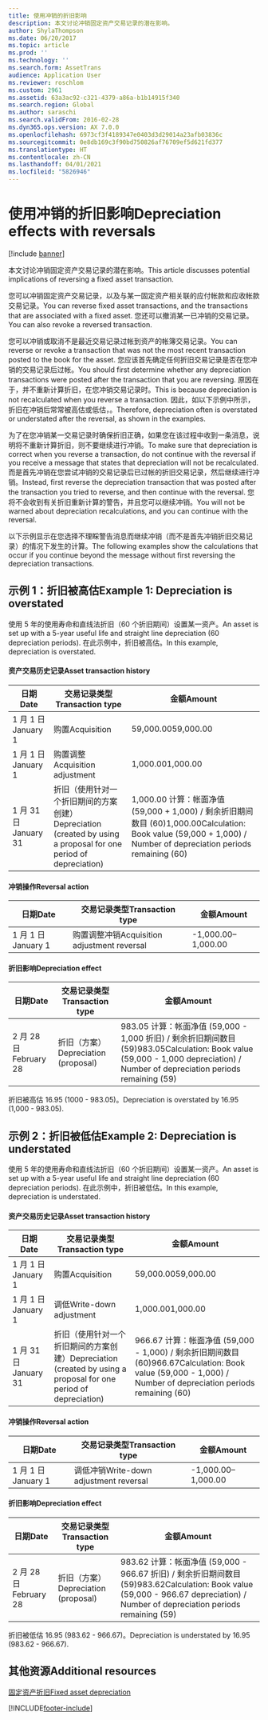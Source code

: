 ```yaml
---
title: 使用冲销的折旧影响
description: 本文讨论冲销固定资产交易记录的潜在影响。
author: ShylaThompson
ms.date: 06/20/2017
ms.topic: article
ms.prod: ''
ms.technology: ''
ms.search.form: AssetTrans
audience: Application User
ms.reviewer: roschlom
ms.custom: 2961
ms.assetid: 63a3ac92-c321-4379-a86a-b1b14915f340
ms.search.region: Global
ms.author: saraschi
ms.search.validFrom: 2016-02-28
ms.dyn365.ops.version: AX 7.0.0
ms.openlocfilehash: 6973cf3f4189347e0403d3d29014a23afb03836c
ms.sourcegitcommit: 0e8db169c3f90bd750826af76709ef5d621fd377
ms.translationtype: HT
ms.contentlocale: zh-CN
ms.lasthandoff: 04/01/2021
ms.locfileid: "5826946"
---
```

# <a name="depreciation-effects-with-reversals"></a><span data-ttu-id="41d36-103">使用冲销的折旧影响</span><span class="sxs-lookup"><span data-stu-id="41d36-103">Depreciation effects with reversals</span></span>

[!include [banner](../includes/banner.md)]

<span data-ttu-id="41d36-104">本文讨论冲销固定资产交易记录的潜在影响。</span><span class="sxs-lookup"><span data-stu-id="41d36-104">This article discusses potential implications of reversing a fixed asset transaction.</span></span> 

<span data-ttu-id="41d36-105">您可以冲销固定资产交易记录，以及与某一固定资产相关联的应付帐款和应收帐款交易记录。</span><span class="sxs-lookup"><span data-stu-id="41d36-105">You can reverse fixed asset transactions, and the transactions that are associated with a fixed asset.</span></span> <span data-ttu-id="41d36-106">您还可以撤消某一已冲销的交易记录。</span><span class="sxs-lookup"><span data-stu-id="41d36-106">You can also revoke a reversed transaction.</span></span> 

<span data-ttu-id="41d36-107">您可以冲销或取消不是最近交易记录过帐到资产的帐簿交易记录。</span><span class="sxs-lookup"><span data-stu-id="41d36-107">You can reverse or revoke a transaction that was not the most recent transaction posted to the book for the asset.</span></span> <span data-ttu-id="41d36-108">您应该首先确定任何折旧交易记录是否在您冲销的交易记录后过帐。</span><span class="sxs-lookup"><span data-stu-id="41d36-108">You should first determine whether any depreciation transactions were posted after the transaction that you are reversing.</span></span> <span data-ttu-id="41d36-109">原因在于，并不重新计算折旧，在您冲销交易记录时。</span><span class="sxs-lookup"><span data-stu-id="41d36-109">This is because depreciation is not recalculated when you reverse a transaction.</span></span> <span data-ttu-id="41d36-110">因此，如以下示例中所示，折旧在冲销后常常被高估或低估，。</span><span class="sxs-lookup"><span data-stu-id="41d36-110">Therefore, depreciation often is overstated or understated after the reversal, as shown in the examples.</span></span> 

<span data-ttu-id="41d36-111">为了在您冲销某一交易记录时确保折旧正确，如果您在该过程中收到一条消息，说明将不重新计算折旧，则不要继续进行冲销。</span><span class="sxs-lookup"><span data-stu-id="41d36-111">To make sure that depreciation is correct when you reverse a transaction, do not continue with the reversal if you receive a message that states that depreciation will not be recalculated.</span></span> <span data-ttu-id="41d36-112">而是首先冲销在您尝试冲销的交易记录后已过帐的折旧交易记录，然后继续进行冲销。</span><span class="sxs-lookup"><span data-stu-id="41d36-112">Instead, first reverse the depreciation transaction that was posted after the transaction you tried to reverse, and then continue with the reversal.</span></span> <span data-ttu-id="41d36-113">您将不会收到有关折旧重新计算的警告，并且您可以继续冲销。</span><span class="sxs-lookup"><span data-stu-id="41d36-113">You will not be warned about depreciation recalculations, and you can continue with the reversal.</span></span> 

<span data-ttu-id="41d36-114">以下示例显示在您选择不理睬警告消息而继续冲销（而不是首先冲销折旧交易记录）的情况下发生的计算。</span><span class="sxs-lookup"><span data-stu-id="41d36-114">The following examples show the calculations that occur if you continue beyond the message without first reversing the depreciation transactions.</span></span>

## <a name="example-1-depreciation-is-overstated"></a><span data-ttu-id="41d36-115">示例 1：折旧被高估</span><span class="sxs-lookup"><span data-stu-id="41d36-115">Example 1: Depreciation is overstated</span></span>
<span data-ttu-id="41d36-116">使用 5 年的使用寿命和直线法折旧（60 个折旧期间）设置某一资产。</span><span class="sxs-lookup"><span data-stu-id="41d36-116">An asset is set up with a 5-year useful life and straight line depreciation (60 depreciation periods).</span></span> <span data-ttu-id="41d36-117">在此示例中，折旧被高估。</span><span class="sxs-lookup"><span data-stu-id="41d36-117">In this example, depreciation is overstated.</span></span>
#### <a name="asset-transaction-history"></a><span data-ttu-id="41d36-118">资产交易历史记录</span><span class="sxs-lookup"><span data-stu-id="41d36-118">Asset transaction history</span></span>

| <span data-ttu-id="41d36-119">日期</span><span class="sxs-lookup"><span data-stu-id="41d36-119">Date</span></span>       | <span data-ttu-id="41d36-120">交易记录类型</span><span class="sxs-lookup"><span data-stu-id="41d36-120">Transaction type</span></span>                                                          | <span data-ttu-id="41d36-121">金额</span><span class="sxs-lookup"><span data-stu-id="41d36-121">Amount</span></span>                                    |
|------------|---------------------------------------------------------------------------|-------------------------------------------|
| <span data-ttu-id="41d36-122">1 月 1 日</span><span class="sxs-lookup"><span data-stu-id="41d36-122">January 1</span></span>  | <span data-ttu-id="41d36-123">购置</span><span class="sxs-lookup"><span data-stu-id="41d36-123">Acquisition</span></span>                                                               | <span data-ttu-id="41d36-124">59,000.00</span><span class="sxs-lookup"><span data-stu-id="41d36-124">59,000.00</span></span>                                 |
| <span data-ttu-id="41d36-125">1 月 1 日</span><span class="sxs-lookup"><span data-stu-id="41d36-125">January 1</span></span>  | <span data-ttu-id="41d36-126">购置调整</span><span class="sxs-lookup"><span data-stu-id="41d36-126">Acquisition adjustment</span></span>                                                    | <span data-ttu-id="41d36-127">1,000.00</span><span class="sxs-lookup"><span data-stu-id="41d36-127">1,000.00</span></span>                                  |
| <span data-ttu-id="41d36-128">1 月 31 日</span><span class="sxs-lookup"><span data-stu-id="41d36-128">January 31</span></span> | <span data-ttu-id="41d36-129">折旧（使用针对一个折旧期间的方案创建）</span><span class="sxs-lookup"><span data-stu-id="41d36-129">Depreciation (created by using a proposal for one period of depreciation)</span></span> | <span data-ttu-id="41d36-130">1,000.00 计算：帐面净值 (59,000 + 1,000) / 剩余折旧期间数目 (60)</span><span class="sxs-lookup"><span data-stu-id="41d36-130">1,000.00Calculation: Book value (59,000 + 1,000) / Number of depreciation periods remaining (60)</span></span> |

#### <a name="reversal-action"></a><span data-ttu-id="41d36-131">冲销操作</span><span class="sxs-lookup"><span data-stu-id="41d36-131">Reversal action</span></span>

| <span data-ttu-id="41d36-132">日期</span><span class="sxs-lookup"><span data-stu-id="41d36-132">Date</span></span>      | <span data-ttu-id="41d36-133">交易记录类型</span><span class="sxs-lookup"><span data-stu-id="41d36-133">Transaction type</span></span>                | <span data-ttu-id="41d36-134">金额</span><span class="sxs-lookup"><span data-stu-id="41d36-134">Amount</span></span>    |
|-----------|---------------------------------|-----------|
| <span data-ttu-id="41d36-135">1 月 1 日</span><span class="sxs-lookup"><span data-stu-id="41d36-135">January 1</span></span> | <span data-ttu-id="41d36-136">购置调整冲销</span><span class="sxs-lookup"><span data-stu-id="41d36-136">Acquisition adjustment reversal</span></span> | <span data-ttu-id="41d36-137">-1,000.00</span><span class="sxs-lookup"><span data-stu-id="41d36-137">–1,000.00</span></span> |

#### <a name="depreciation-effect"></a><span data-ttu-id="41d36-138">折旧影响</span><span class="sxs-lookup"><span data-stu-id="41d36-138">Depreciation effect</span></span>

| <span data-ttu-id="41d36-139">日期</span><span class="sxs-lookup"><span data-stu-id="41d36-139">Date</span></span>        | <span data-ttu-id="41d36-140">交易记录类型</span><span class="sxs-lookup"><span data-stu-id="41d36-140">Transaction type</span></span>        | <span data-ttu-id="41d36-141">金额</span><span class="sxs-lookup"><span data-stu-id="41d36-141">Amount</span></span>                                                                                |
|-------------|-------------------------|---------------------------------------------------------------------------------------|
| <span data-ttu-id="41d36-142">2 月 28 日</span><span class="sxs-lookup"><span data-stu-id="41d36-142">February 28</span></span> | <span data-ttu-id="41d36-143">折旧（方案）</span><span class="sxs-lookup"><span data-stu-id="41d36-143">Depreciation (proposal)</span></span> | <span data-ttu-id="41d36-144">983.05 计算：帐面净值 (59,000 - 1,000 折旧) / 剩余折旧期间数目 (59)</span><span class="sxs-lookup"><span data-stu-id="41d36-144">983.05Calculation: Book value (59,000 - 1,000 depreciation) / Number of depreciation periods remaining (59)</span></span> |

<span data-ttu-id="41d36-145">折旧被高估 16.95 (1000 - 983.05)。</span><span class="sxs-lookup"><span data-stu-id="41d36-145">Depreciation is overstated by 16.95 (1,000 - 983.05).</span></span>

## <a name="example-2-depreciation-is-understated"></a><span data-ttu-id="41d36-146">示例 2：折旧被低估</span><span class="sxs-lookup"><span data-stu-id="41d36-146">Example 2: Depreciation is understated</span></span>
<span data-ttu-id="41d36-147">使用 5 年的使用寿命和直线法折旧（60 个折旧期间）设置某一资产。</span><span class="sxs-lookup"><span data-stu-id="41d36-147">An asset is set up with a 5-year useful life and straight line depreciation (60 depreciation periods).</span></span> <span data-ttu-id="41d36-148">在此示例中，折旧被低估。</span><span class="sxs-lookup"><span data-stu-id="41d36-148">In this example, depreciation is understated.</span></span>
#### <a name="asset-transaction-history"></a><span data-ttu-id="41d36-149">资产交易历史记录</span><span class="sxs-lookup"><span data-stu-id="41d36-149">Asset transaction history</span></span>

| <span data-ttu-id="41d36-150">日期</span><span class="sxs-lookup"><span data-stu-id="41d36-150">Date</span></span>       | <span data-ttu-id="41d36-151">交易记录类型</span><span class="sxs-lookup"><span data-stu-id="41d36-151">Transaction type</span></span>                                                          | <span data-ttu-id="41d36-152">金额</span><span class="sxs-lookup"><span data-stu-id="41d36-152">Amount</span></span>                                      |
|------------|---------------------------------------------------------------------------|---------------------------------------------|
| <span data-ttu-id="41d36-153">1 月 1 日</span><span class="sxs-lookup"><span data-stu-id="41d36-153">January 1</span></span>  | <span data-ttu-id="41d36-154">购置</span><span class="sxs-lookup"><span data-stu-id="41d36-154">Acquisition</span></span>                                                               | <span data-ttu-id="41d36-155">59,000.00</span><span class="sxs-lookup"><span data-stu-id="41d36-155">59,000.00</span></span>                                   |
| <span data-ttu-id="41d36-156">1 月 1 日</span><span class="sxs-lookup"><span data-stu-id="41d36-156">January 1</span></span>  | <span data-ttu-id="41d36-157">调低</span><span class="sxs-lookup"><span data-stu-id="41d36-157">Write-down adjustment</span></span>                                                     | <span data-ttu-id="41d36-158">1,000.00</span><span class="sxs-lookup"><span data-stu-id="41d36-158">1,000.00</span></span>                                    |
| <span data-ttu-id="41d36-159">1 月 31 日</span><span class="sxs-lookup"><span data-stu-id="41d36-159">January 31</span></span> | <span data-ttu-id="41d36-160">折旧（使用针对一个折旧期间的方案创建）</span><span class="sxs-lookup"><span data-stu-id="41d36-160">Depreciation (created by using a proposal for one period of depreciation)</span></span> | <span data-ttu-id="41d36-161">966.67 计算：帐面净值 (59,000 - 1,000) / 剩余折旧期间数目 (60)</span><span class="sxs-lookup"><span data-stu-id="41d36-161">966.67Calculation: Book value (59,000 - 1,000) / Number of depreciation periods remaining (60)</span></span> |

#### <a name="reversal-action"></a><span data-ttu-id="41d36-162">冲销操作</span><span class="sxs-lookup"><span data-stu-id="41d36-162">Reversal action</span></span>

| <span data-ttu-id="41d36-163">日期</span><span class="sxs-lookup"><span data-stu-id="41d36-163">Date</span></span>      | <span data-ttu-id="41d36-164">交易记录类型</span><span class="sxs-lookup"><span data-stu-id="41d36-164">Transaction type</span></span>               | <span data-ttu-id="41d36-165">金额</span><span class="sxs-lookup"><span data-stu-id="41d36-165">Amount</span></span>    |
|-----------|--------------------------------|-----------|
| <span data-ttu-id="41d36-166">1 月 1 日</span><span class="sxs-lookup"><span data-stu-id="41d36-166">January 1</span></span> | <span data-ttu-id="41d36-167">调低冲销</span><span class="sxs-lookup"><span data-stu-id="41d36-167">Write-down adjustment reversal</span></span> | <span data-ttu-id="41d36-168">-1,000.00</span><span class="sxs-lookup"><span data-stu-id="41d36-168">–1,000.00</span></span> |

#### <a name="depreciation-effect"></a><span data-ttu-id="41d36-169">折旧影响</span><span class="sxs-lookup"><span data-stu-id="41d36-169">Depreciation effect</span></span>

| <span data-ttu-id="41d36-170">日期</span><span class="sxs-lookup"><span data-stu-id="41d36-170">Date</span></span>        | <span data-ttu-id="41d36-171">交易记录类型</span><span class="sxs-lookup"><span data-stu-id="41d36-171">Transaction type</span></span>        | <span data-ttu-id="41d36-172">金额</span><span class="sxs-lookup"><span data-stu-id="41d36-172">Amount</span></span>                                                                                       |
|-------------|-------------------------|----------------------------------------------------------------------------------------------|
| <span data-ttu-id="41d36-173">2 月 28 日</span><span class="sxs-lookup"><span data-stu-id="41d36-173">February 28</span></span> | <span data-ttu-id="41d36-174">折旧（方案）</span><span class="sxs-lookup"><span data-stu-id="41d36-174">Depreciation (proposal)</span></span> | <span data-ttu-id="41d36-175">983.62 计算：帐面净值 (59,000 - 966.67 折旧) / 剩余折旧期间数目 (59)</span><span class="sxs-lookup"><span data-stu-id="41d36-175">983.62Calculation: Book value (59,000 - 966.67 depreciation) / Number of depreciation periods remaining (59)</span></span> |

<span data-ttu-id="41d36-176">折旧被低估 16.95 (983.62 - 966.67)。</span><span class="sxs-lookup"><span data-stu-id="41d36-176">Depreciation is understated by 16.95 (983.62 - 966.67).</span></span>



<a name="additional-resources"></a><span data-ttu-id="41d36-177">其他资源</span><span class="sxs-lookup"><span data-stu-id="41d36-177">Additional resources</span></span>
--------

[<span data-ttu-id="41d36-178">固定资产折旧</span><span class="sxs-lookup"><span data-stu-id="41d36-178">Fixed asset depreciation</span></span>](fixed-asset-depreciation.md)





[!INCLUDE[footer-include](../../includes/footer-banner.md)]
